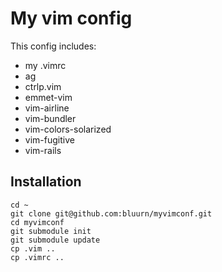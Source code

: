 # My vim config

This config includes:
 * my .vimrc
 * ag
 * ctrlp.vim
 * emmet-vim
 * vim-airline
 * vim-bundler
 * vim-colors-solarized
 * vim-fugitive
 * vim-rails

## Installation
    cd ~
    git clone git@github.com:bluurn/myvimconf.git 
    cd myvimconf
    git submodule init
    git submodule update
    cp .vim ..
    cp .vimrc ..
